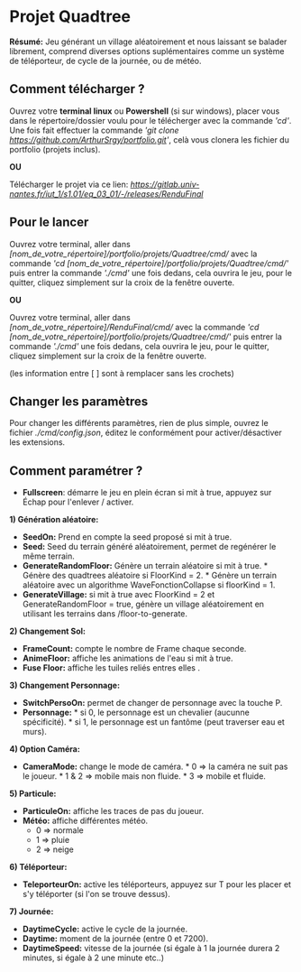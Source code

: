 # Projet Quadtree
__Résumé:__ Jeu générant un village aléatoirement et nous laissant se balader librement, comprend diverses options suplémentaires comme un système de téléporteur, de cycle de la journée, ou de météo.

## Comment télécharger ?
Ouvrez votre __terminal linux__ ou __Powershell__ (si sur windows), placer vous dans le répertoire/dossier voulu pour le télécherger avec la commande *'cd'*.
Une fois fait effectuer la commande *'git clone https://github.com/ArthurSrgy/portfolio.git'*, celà vous clonera les fichier du portfolio (projets inclus).

__OU__

Télécharger le projet via ce lien: *https://gitlab.univ-nantes.fr/iut_1/s1.01/eq_03_01/-/releases/RenduFinal*

## Pour le lancer

Ouvrez votre terminal, aller dans *[nom_de_votre_répertoire]/portfolio/projets/Quadtree/cmd/* avec la commande *'cd [nom_de_votre_répertoire]/portfolio/projets/Quadtree/cmd/'* puis entrer la commande *'./cmd'* une fois dedans, cela ouvrira le jeu, pour le quitter, cliquez simplement sur la croix de la fenêtre ouverte.


__OU__

Ouvrez votre terminal, aller dans *[nom_de_votre_répertoire]/RenduFinal/cmd/* avec la commande *'cd [nom_de_votre_répertoire]/portfolio/projets/Quadtree/cmd/'* puis entrer la commande *'./cmd'* une fois dedans, cela ouvrira le jeu, pour le quitter, cliquez simplement sur la croix de la fenêtre ouverte.

(les information entre [ ] sont à remplacer sans les crochets)

## Changer les paramètres

Pour changer les différents paramètres, rien de plus simple, ouvrez le fichier *./cmd/config.json*, éditez le conformément pour activer/désactiver les extensions.

## Comment paramétrer ?

- __Fullscreen__: démarre le jeu en plein écran si mit à true, appuyez sur Échap pour l'enlever / activer.

**1) Génération aléatoire:**
- __SeedOn:__ Prend en compte la seed proposé si mit à true.
- __Seed:__ Seed du terrain généré aléatoirement, permet de regénérer le même terrain.
- __GenerateRandomFloor:__ Génère un terrain aléatoire si mit à true.
		       * Génère des quadtrees aléatoire si FloorKind = 2.
		       * Génère un terrain aléatoire avec un algorithme WaveFonctionCollapse si floorKind = 1.
- __GenerateVillage:__ si mit à true avec FloorKind = 2 et GenerateRandomFloor = true, génère un
		   village aléatoirement en utilisant les terrains dans /floor-to-generate.

**2) Changement Sol:**
- __FrameCount:__ compte le nombre de Frame chaque seconde.
- __AnimeFloor:__ affiche les animations de l'eau si mit à true.
- __Fuse Floor:__ affiche les tuiles reliés entres elles .

**3) Changement Personnage:**
- __SwitchPersoOn:__ permet de changer de personnage avec la touche P.
- __Personnage:__ * si 0, le personnage est un chevalier (aucunne spécificité).
	      * si 1, le personnage est un fantôme (peut traverser eau et murs).

**4) Option Caméra:**
- __CameraMode:__ change le mode de caméra.
	      * 0 => la caméra ne suit pas le joueur.
	      * 1 & 2 => mobile mais non fluide.
	      * 3 => mobile et fluide.

**5) Particule:**
- __ParticuleOn:__ affiche les traces de pas du joueur.
- __Météo:__ affiche différentes météo.
	 * 0 => normale
	 * 1 => pluie
	 * 2 => neige

**6) Téléporteur:**
- __TeleporteurOn:__ active les téléporteurs, appuyez sur T pour les placer et s'y téléporter (si l'on se trouve dessus).

**7) Journée:**
- __DaytimeCycle:__ active le cycle de la journée.
- __Daytime:__ moment de la journée (entre 0 et 7200).
- __DaytimeSpeed:__ vitesse de la journée (si égale à 1 la journée durera 2 minutes, si égale à 2 une minute etc..)
